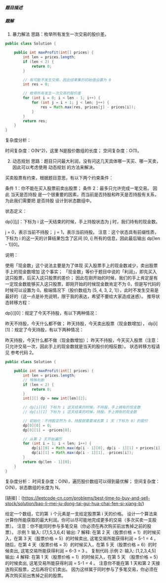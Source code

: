 ##### 题目描述
##### 题解
1. 暴力解法
思路：枚举所有发生一次交易的股价差。

```Java
public class Solution {

    public int maxProfit(int[] prices) {
        int len = prices.length;
        if (len < 2) {
            return 0;
        }

        // 有可能不发生交易，因此结果集的初始值设置为 0
        int res = 0;

        // 枚举所有发生一次交易的股价差
        for (int i = 0; i < len - 1; i++) {
            for (int j = i + 1; j < len; j++) {
                res = Math.max(res, prices[j] - prices[i]);
            }
        }
        return res;
    }
}
```
复杂度分析：

时间复杂度：O(N^2)，这里 N是股价数组的长度；
空间复杂度：O(1)。

2. 动态规划
思路：题目只问最大利润，没有问这几天具体哪一天买、哪一天卖，因此可以考虑使用 动态规划 的方法来解决。

买卖股票有约束，根据题目意思，有以下两个约束条件：

条件 1：你不能在买入股票前卖出股票；
条件 2：最多只允许完成一笔交易。
因此 当天是否持股 是一个很重要的因素，而当前是否持股和昨天是否持股有关系，为此我们需要把 是否持股 设计到状态数组中。

状态定义：

dp[i][j]：下标为 i 这一天结束的时候，手上持股状态为 j 时，我们持有的现金数。

j = 0，表示当前不持股；
j = 1，表示当前持股。
注意：这个状态具有前缀性质，下标为 i 的这一天的计算结果包含了区间 [0, i] 所有的信息，因此最后输出 dp[len - 1][0]。

说明：

使用「现金数」这个说法主要是为了体现 买入股票手上的现金数减少，卖出股票手上的现金数增加 这个事实；
「现金数」等价于题目中说的「利润」，即先买入这只股票，后买入这只股票的差价；
因此在刚开始的时候，我们的手上肯定是有一定现金数能够买入这只股票，即刚开始的时候现金数肯定不为 0，但是写代码的时候可以设置为 0。极端情况下（股价数组为 [5, 4, 3, 2, 1]），此时不发生交易是最好的（这一点是补充说明，限于我的表达，希望不要给大家造成迷惑）。
推导状态转移方程：

dp[i][0]：规定了今天不持股，有以下两种情况：

昨天不持股，今天什么都不做；
昨天持股，今天卖出股票（现金数增加），
dp[i][1]：规定了今天持股，有以下两种情况：

昨天持股，今天什么都不做（现金数增加）；
昨天不持股，今天买入股票（注意：只允许交易一次，因此手上的现金数就是当天的股价的相反数）。
状态转移方程请见 参考代码 2。
```Java
public class Solution {

    public int maxProfit(int[] prices) {
        int len = prices.length;
        // 特殊判断
        if (len < 2) {
            return 0;
        }
        int[][] dp = new int[len][2];

        // dp[i][0] 下标为 i 这天结束的时候，不持股，手上拥有的现金数
        // dp[i][1] 下标为 i 这天结束的时候，持股，手上拥有的现金数

        // 初始化：不持股显然为 0，持股就需要减去第 1 天（下标为 0）的股价
        dp[0][0] = 0;
        dp[0][1] = -prices[0];

        // 从第 2 天开始遍历
        for (int i = 1; i < len; i++) {
            dp[i][0] = Math.max(dp[i - 1][0], dp[i - 1][1] + prices[i]);
            dp[i][1] = Math.max(dp[i - 1][1], -prices[i]);
        }
        return dp[len - 1][0];
    }
}
```
复杂度分析：
时间复杂度：O(N)，遍历股价数组可以得到最优解；
空间复杂度：O(N)，状态数组的长度为 N。


[链接]：(https://leetcode-cn.com/problems/best-time-to-buy-and-sell-stock/solution/bao-li-mei-ju-dong-tai-gui-hua-chai-fen-si-xiang-b/)



给定一个数组，它的第  i 个元素是一支给定股票第 i 天的价格。
设计一个算法来计算你所能获取的最大利润。你可以尽可能地完成更多的交易（多次买卖一支股票）。
注意：你不能同时参与多笔交易（你必须在再次购买前出售掉之前的股票）。
示例 1:
输入: [7,1,5,3,6,4]
输出: 7
解释: 在第 2 天（股票价格 = 1）的时候买入，在第 3 天（股票价格 = 5）的时候卖出, 这笔交易所能获得利润 = 5-1 = 4 。
     随后，在第 4 天（股票价格 = 3）的时候买入，在第 5 天（股票价格 = 6）的时候卖出, 这笔交易所能获得利润 = 6-3 = 3 。
复制代码
示例 2:
输入: [1,2,3,4,5]
输出: 4
解释: 在第 1 天（股票价格 = 1）的时候买入，在第 5 天 （股票价格 = 5）的时候卖出, 这笔交易所能获得利润 = 5-1 = 4 。
注意你不能在第 1 天和第 2 天接连购买股票，之后再将它们卖出。
因为这样属于同时参与了多笔交易，你必须在再次购买前出售掉之前的股票。